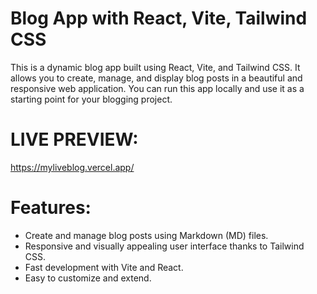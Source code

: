 # Blog App with React, Vite, Tailwind CSS

This is a dynamic blog app built using React, Vite, and Tailwind CSS.
It allows you to create, manage, and display blog posts in a beautiful and responsive web application. 
You can run this app locally and use it as a starting point for your blogging project.

# LIVE PREVIEW:
https://myliveblog.vercel.app/

# Features:

- Create and manage blog posts using Markdown (MD) files.
- Responsive and visually appealing user interface thanks to Tailwind CSS.
- Fast development with Vite and React.
- Easy to customize and extend.


